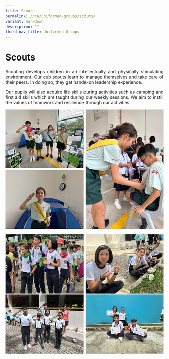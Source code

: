 ```yaml
---
title: Scouts
permalink: /cca/uniformed-groups/scouts/
variant: markdown
description: ""
third_nav_title: Uniformed Groups
---
```

# Scouts
<p align="justify">
Scouting develops children in an intellectually and physically stimulating environment. Our cub scouts learn to manage themselves and take care of their peers. In doing so, they get hands-on leadership experience. </p>

<p align="justify">
Our pupils will also acquire life skills during activities such as camping and first aid skills which are taught during our weekly sessions. We aim to instill the values of teamwork and resilience through our activities.</p>

![](/images/CCA/scouts24_2.jpg)

<img src="/images/CCA/scouts24.jpg">